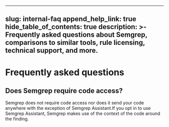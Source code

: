 ----
slug: internal-faq
append_help_link: true
hide_table_of_contents: true
description: >-
  Frequently asked questions about Semgrep, comparisons to similar tools,
  rule licensing, technical support, and more.
---

# Frequently asked questions

## Does Semgrep require code access?

Semgrep does not require code access nor does it send your code anywhere with the exception of Semgrep Assistant.If you opt in to use Semgrep Assistant, Semgrep makes use of the context of the code around the finding.

